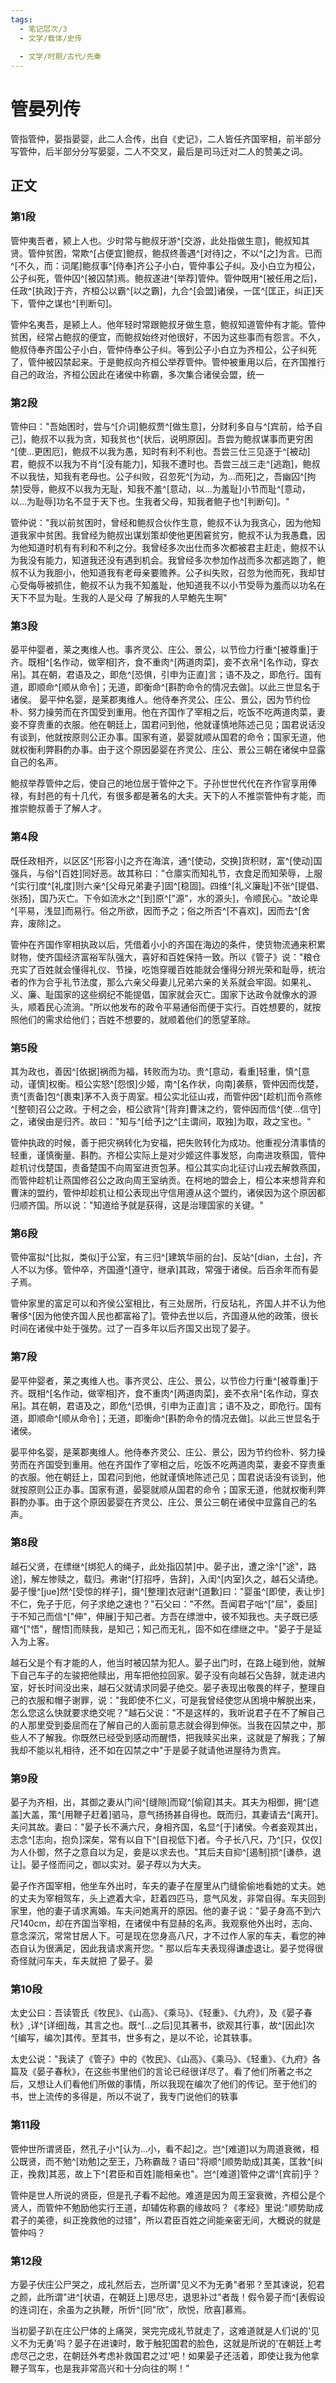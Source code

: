 ```yaml
---
tags:
  - 笔记层次/3
  - 文学/载体/史传
  
  - 文学/时期/古代/先秦
---
```


# 管晏列传

管指管仲，晏指晏婴，此二人合传，出自《史记》，二人皆任齐国宰相，前半部分写管仲，后半部分分写晏婴，二人不交叉，最后是司马迁对二人的赞美之词。

## 正文

### 第1段

管仲夷吾者，颍上人也。少时常与鲍叔牙游^[交游，此处指做生意]，鲍叔知其贤。管仲贫困，常欺^[占便宜]鲍叔，鲍叔终善遇^[对待]之，不以^[之]为言。已而^[不久，而：词尾]鲍叔事^[侍奉]齐公子小白，管仲事公子纠。及小白立为桓公，公子纠死，管仲囚^[被囚禁]焉。鲍叔遂进^[举荐]管仲。管仲既用^[被任用之后]，任政^[执政]于齐，齐桓公以霸^[以之霸]，九合^[会盟]诸侯，一匡^[匡正，纠正]天下，管仲之谋也^[判断句]。

管仲名夷吾，是颍上人。他年轻时常跟鲍叔牙做生意，鲍叔知道管仲有才能。管仲贫困，经常占鲍叔的便宜，而鲍叔始终对他很好，不因为这些事而有怨言。不久，鲍叔侍奉齐国公子小白，管仲侍奉公子纠。等到公子小白立为齐桓公，公子纠死了，管仲被囚禁起来。于是鲍叔向齐桓公举荐管仲。管仲被重用以后，在齐国推行自己的政治，齐桓公因此在诸侯中称霸，多次集合诸侯会盟，统一

### 第2段

管仲曰："吾始困时，尝与^[介词]鲍叔贾^[做生意]，分财利多自与^[宾前，给予自己]，鲍叔不以我为贪，知我贫也^[状后，说明原因]。吾尝为鲍叔谋事而更穷困^[使…更困厄]，鲍叔不以我为愚，知时有利不利也。吾尝三仕三见逐于^[被动]君，鲍叔不以我为不肖^[没有能力]，知我不遭时也。吾尝三战三走^[逃跑]，鲍叔不以我怯，知我有老母也。公子纠败，召忽死^[为动，为…而死]之，吾幽囚^[拘禁]受辱，鲍叔不以我为无耻，知我不羞^[意动，以…为羞耻]小节而耻^[意动，以…为耻辱]功名不显于天下也。生我者父母，知我者鲍子也^[判断句]。"

管仲说："我以前贫困时，曾经和鲍叔合伙作生意，鲍叔不认为我贪心，因为他知道我家中贫困。我曾经为鲍叔出谋划策却使他更困窘贫穷，鲍叔不认为我愚蠢，因为他知道时机有有利和不利之分。我曾经多次出仕而多次都被君主赶走，鲍叔不认为我没有能力，知道我还没有遇到机会。我曾经多次参加作战而多次都逃跑了，鲍叔不认为我胆小，他知道我有老母亲要赡养。公子纠失败，召忽为他而死，我却甘心受侮辱被抓住，鲍叔不认为我不知羞耻，他知道我不以小节受辱为羞而以功名在天下不显为耻。生我的人是父母 了解我的人早鮑先生啊"

### 第3段

晏平仲婴者，莱之夷维人也。事齐灵公、庄公、景公，以节俭力行重^[被尊重]于齐。既相^[名作动，做宰相]齐，食不重肉^[两道肉菜]，妾不衣帛^[名作动，穿衣帛]。其在朝，君语及之，即危^[恐惧，引申为正直]言；语不及之，即危行。国有道，即顺命^[顺从命令]；无道，即衡命^[斟酌命令的情况去做]。以此三世显名于诸侯。
晏平仲名婴，是莱郡夷维人。他侍奉齐灵公、庄公、景公，因为节约俭朴、努力操劳而在齐国受到重用。他在齐国作了宰相之后，吃饭不吃两道肉菜，妻妾不穿贵重的衣服。他在朝廷上，国君问到他，他就谨慎地陈述己见；国君说话没有谈到，他就按原则公正办事。国家有道，晏婴就顺从国君的命令；国家无道，他就权衡利弊斟酌办事。由于这个原因晏婴在齐灵公、庄公、景公三朝在诸侯中显露自己的名声。

鲍叔举荐管仲之后，使自己的地位居于管仲之下。子孙世世代代在齐作官享用俸禄，有封邑的有十几代，有很多都是著名的大夫。天下的人不推崇管仲有才能，而推崇鲍叔善于了解人才。

### 第4段

既任政相齐，以区区^[形容小]之齐在海滨，通^[使动，交换]货积财，富^[使动]国强兵，与俗^[百姓]同好恶。故其称曰："仓廪实而知礼节，衣食足而知荣辱，上服^[实行]度^[礼度]则六亲^[父母兄弟妻子]固^[稳固]。四维^[礼义廉耻]不张^[提倡、张扬]，国乃灭亡。下令如流水之^[到]原^["源"，水的源头]，令顺民心。"故论卑^[平易，浅显]而易行。俗之所欲，因而予之；俗之所否^[不喜欢]，因而去^[舍弃，废除]之。

管仲在齐国作宰相执政以后，凭借着小小的齐国在海边的条件，使货物流通来积累财物，使齐国经济富裕军队强大，喜好和百姓保持一致。所以《管子》说："粮仓充实了百姓就会懂得礼仪、节操，吃饱穿暖百姓能就会懂得分辨光荣和耻辱，统治者的作为合乎礼节法度，那么六亲父母妻儿兄弟六亲的关系就会牢固。如果礼、义、廉、耻国家的这些纲纪不能提倡，国家就会灭亡。国家下达政令就像水的源头，顺着民心流淌。"所以他发布的政令平易通俗而便于实行。百姓想要的，就按照他们的需求给他们；百姓不想要的，就顺着他们的愿望革除。

### 第5段

其为政也，善因^[依据]祸而为福，转败而为功。贵^[意动，看重]轻重，慎^[意动，谨慎]权衡。桓公实怒^[怨恨]少姬，南^[名作状，向南]袭蔡，管仲因而伐楚，责^[责备]包^[裹束]茅不入贡于周室。桓公实北征山戎，而管仲因^[趁机]而令燕修^[整顿]召公之政。于柯之会，桓公欲背^[背弃]曹沫之约，管仲因而信^[使…信守]之，诸侯由是归齐。故曰："知与^[给予]之^[主谓间，取独]为取，政之宝也。"

管仲执政的时候，善于把灾祸转化为安福，把失败转化为成功。他重视分清事情的轻重，谨慎衡量、斟酌。齐桓公实际上是对少姬这件事发怒，向南进攻蔡国，管仲趁机讨伐楚国，责备楚国不向周室进贡包茅。桓公其实向北征讨山戎去解救燕国，而管仲趁机让燕国修召公之政向周王室纳贡。在柯地的盟会上，桓公本来想背弃和曹沫的盟约，管仲却趁机让桓公表现出守信用遵从这个盟约，诸侯因为这个原因都归顺齐国。所以说："知道给予就是获得，这是治理国家的关键。"

### 第6段

管仲富拟^[比拟，类似]于公室，有三归^[建筑华丽的台]、反站^[dian，土台]，齐人不以为侈。管仲卒，齐国遵^[遵守，继承]其政，常强于诸侯。后百余年而有晏子焉。

管仲家里的富足可以和齐侯公室相比，有三处居所，行反玷礼，齐国人并不认为他奢侈^[因为他使齐国人民也都富裕了]。管仲去世以后，齐国遵从他的政策，很长时间在诸侯中处于强势。过了一百多年以后齐国又出现了晏子。

### 第7段

晏平仲婴者，莱之夷维人也。事齐灵公、庄公、景公，以节俭力行重^[被尊重]于齐。既相^[名作动，做宰相]齐，食不重肉^[两道肉菜]，妾不衣帛^[名作动，穿衣帛]。其在朝，君语及之，即危^[恐惧，引申为正直]言；语不及之，即危行。国有道，即顺命^[顺从命令]；无道，即衡命^[斟酌命令的情况去做]。以此三世显名于诸侯。

晏平仲名婴，是莱郡夷维人。他侍奉齐灵公、庄公、景公，因为节约俭朴、努力操劳而在齐国受到重用。他在齐国作了宰相之后，吃饭不吃两道肉菜，妻妾不穿贵重的衣服。他在朝廷上，国君问到他，他就谨慎地陈述己见；国君说话没有谈到，他就按原则公正办事。国家有道，晏婴就顺从国君的命令；国家无道，他就权衡利弊斟酌办事。由于这个原因晏婴在齐灵公、庄公、景公三朝在诸侯中显露自己的名声。
 
### 第8段

越石父贤，在缥继^[绑犯人的绳子，此处指囚禁]中。晏子出，遭之涂^["途"，路途]，解左惨赎之，载归。弗谢^[打招呼，告辞]，入闺^[内室]久之，越石父请绝。晏子慢^[jue]然^[受惊的样子]，摄^[整理]衣冠谢^[道歉]曰："婴虽^[即使，表让步]不仁，免子于厄，何子求绝之速也？"石父曰："不然。吾闻君子咄^["屈"，委屈]于不知己而信^["伸"，伸展]于知己者。方吾在缥泄中，彼不知我也。夫子既已感寤^["悟"，醒悟]而赎我，是知己；知己而无礼，固不如在缥继之中。"晏子于是延入为上客。


越石父是个有才能的人，他当时被囚禁为犯人。晏子出门时，在路上碰到他，就解下自己车子的左骏把他赎出，用车把他拉回家。晏子没有向越石父告辞，就走进内室，好长时间没出来，越石父就请求同晏子绝交。晏子表现出敬畏的样子，整理自己的衣服和帽子谢罪，说："我即使不仁义，可是我曾经使您从困境中解脱出来，怎么您这么快就要求绝交呢？"越石父说："不是这样的，我听说君子在不了解自己的人那里受到委屈而在了解自己的人面前意志就会得到伸张。当我在囚禁之中，那些人不了解我。你既然已经受到感动而醒悟，把我赎买出来，这就是了解我；了解我却不能以礼相待，还不如在囚禁之中"于是晏子就请他进屋待为贵宾。


### 第9段

晏子为齐相，出，其御之妻从门间^[缝隙]而窥^[偷窥]其夫。其夫为相御，拥^[遮盖]大盖，策^[用鞭子赶着]驷马，意气扬扬甚自得也。既而归，其妻请去^[离开]。夫问其故。妻曰："晏子长不满六尺，身相齐国，名显^[于]诸侯。今者妾观其出，志念^[志向，抱负]深矣，常有以自下^[自视低下]者。今子长八尺，乃^[只，仅仅]为人仆御，然子之意自以为足，妾是以求去也。"其后夫自抑^[遏制]损^[谦恭，退让]。晏子怪而问之，御以实对。晏子荐以为大夫。

晏子作齐国宰相，他坐车外出时，车夫的妻子在屋里从门缝偷偷地看她的丈夫。她的丈夫为宰相驾车，头上遮着大伞，赶着四匹马，意气风发，非常自得。车夫回到家里，他的妻子请求离婚。车夫问她离开的原因。他的妻子说："晏子身高不到六尺140cm，却在齐国当宰相，在诸侯中有显赫的名声。我观察他外出时，志向、意念深沉，常常甘居人下。可是现在您身高八尺，才不过作人家的车夫，看您的神态自认为很满足，因此我请求离开您。" 那以后车夫表现得谦虚退让。晏子觉得很奇怪就问车夫，车夫就把
了晏子。晏
### 第10段

太史公曰：吾读管氏《牧民》、《山高》、《乘马》、《轻重》、《九府》，及《晏子春秋》,详^[详细]哉，其言之也。既^[…之后]见其著书，欲观其行事，故^[因此]次^[编写，编次]其传。至其书，世多有之，是以不论，论其轶事。

太史公说："我读了《管子》中的《牧民》、《山高》、《乘马》、《轻重》、《九府》各篇及《晏子春秋》，在这些书里他们的言论已经很详尽了。看了他们所著之书之后，又想让人们看他们所做的事情，所以我现在编次了他们的传记。至于他们的书，世上流传的多得是，所以不说了，我专门说他们的轶事

### 第11段

管仲世所谓贤臣，然孔子小^[认为…小，看不起]之。岂^[难道]以为周道衰微，桓公既贤，而不勉^[劝勉]之至王，乃称霸哉？语曰"将顺^[顺势助成]其美，匡救^[纠正，挽救]其恶，故上下^[君臣和百姓]能相亲也"。岂^[难道]管仲之谓^[宾前]乎？

管仲是世人所说的贤臣，但是孔子看不起他。难道是因为周王室衰微，齐桓公是个贤人，而管仲不勉励他实行王道，却辅佐称霸的缘故吗？《孝经》里说:"顺势助成君子的美德，纠正挽救他的过错"，所以君臣百姓之间能亲密无间，大概说的就是管仲吗？

### 第12段

方晏子伏庄公尸哭之，成礼然后去，岂所谓"见义不为无勇"者邪？至其谏说，犯君之颜，此所谓"进^[状语，在朝廷上]思尽忠，退思补过"者哉！假令晏子而^[表假设的连词]在，余虽为之执鞭，所忻^[同"欣"，欣悦，欣喜]慕焉。

当初晏子趴在庄公尸体的上痛哭，哭完完成礼节就走了，这难道就是人们说的'见义不为无勇'吗？晏子在进谏时，敢于触犯国君的脸色，这就是所说的'在朝廷上考虑尽己之忠，在朝廷外考虑补救国君之过'吧！如果晏子还活着，即使让我为他拿鞭子驾车，也是我非常高兴和十分向往的啊！"